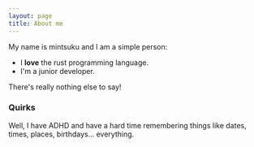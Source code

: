 ```yaml
---
layout: page
title: About me
---
```


My name is mintsuku and I am a simple person:

- I **love** the rust programming language.
- I'm a junior developer.

There's really nothing else to say!

### Quirks

Well, I have ADHD and have a hard time remembering things like dates, times, places, birthdays... everything.
